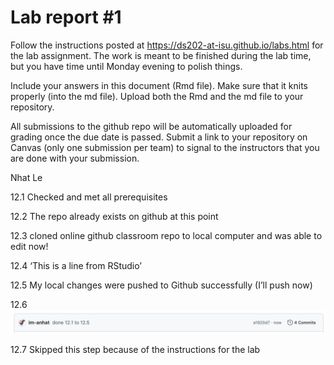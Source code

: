 
<!-- README.md is generated from README.Rmd. Please edit the README.Rmd file -->

# Lab report \#1

Follow the instructions posted at
<https://ds202-at-isu.github.io/labs.html> for the lab assignment. The
work is meant to be finished during the lab time, but you have time
until Monday evening to polish things.

Include your answers in this document (Rmd file). Make sure that it
knits properly (into the md file). Upload both the Rmd and the md file
to your repository.

All submissions to the github repo will be automatically uploaded for
grading once the due date is passed. Submit a link to your repository on
Canvas (only one submission per team) to signal to the instructors that
you are done with your submission.

Nhat Le

12.1 Checked and met all prerequisites

12.2 The repo already exists on github at this point

12.3 cloned online github classroom repo to local computer and was able
to edit now!

12.4 ‘This is a line from RStudio’

12.5 My local changes were pushed to Github successfully (I’ll push now)

12.6 ![My Confirmation](images/nhatle.png)

12.7 Skipped this step because of the instructions for the lab
